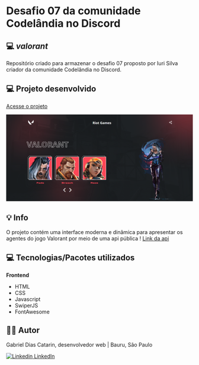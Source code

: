 # Desafio 07 da comunidade Codelândia no Discord

## 💻 _valorant_

Repositório criado para armazenar o desafio 07 proposto por Iuri Silva criador da comunidade Codelândia no Discord.

## 💻  Projeto desenvolvido
<a href="https://gabrieldiasdev.github.io/valorant/" target="_blank">Acesse o projeto</a>

<img src="./.github/Capa.png" />

## 💡  Info


O projeto contém uma interface moderna e dinâmica para apresentar os agentes do jogo Valorant por meio de uma api pública ! <a href="https://valorant-api.com;" target="_blank">Link da api</a>

## 💻 Tecnologias/Pacotes utilizados

**Frontend**
- HTML
- CSS
- Javascript
- SwiperJS
- FontAwesome

## 👨‍💻 Autor


Gabriel Dias Catarin, desenvolvedor web | Bauru, São Paulo

[![Linkedin](https://i.stack.imgur.com/gVE0j.png) LinkedIn](https://www.linkedin.com/in/gabriel-dias-260857207/)
&nbsp;